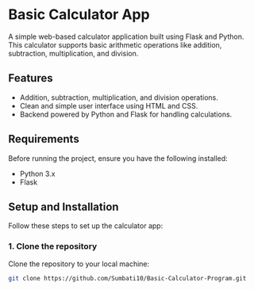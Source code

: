 # Basic Calculator App

A simple web-based calculator application built using Flask and Python. This calculator supports basic arithmetic operations like addition, subtraction, multiplication, and division.

## Features

- Addition, subtraction, multiplication, and division operations.
- Clean and simple user interface using HTML and CSS.
- Backend powered by Python and Flask for handling calculations.

## Requirements

Before running the project, ensure you have the following installed:

- Python 3.x
- Flask

## Setup and Installation

Follow these steps to set up the calculator app:

### 1. Clone the repository

Clone the repository to your local machine:

```bash
git clone https://github.com/Sumbati10/Basic-Calculator-Program.git
